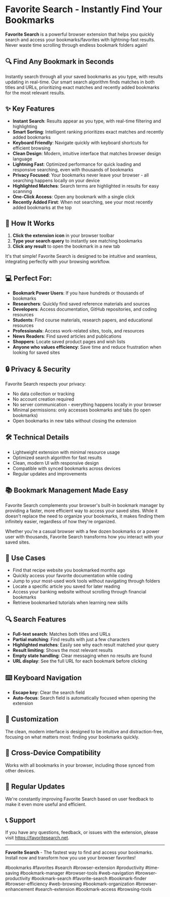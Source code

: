 # Favorite Search - Instantly Find Your Bookmarks

**Favorite Search** is a powerful browser extension that helps you quickly search and access your bookmarks/favorites with lightning-fast results. Never waste time scrolling through endless bookmark folders again!

## 🔍 Find Any Bookmark in Seconds

Instantly search through all your saved bookmarks as you type, with results updating in real-time. Our smart search algorithm finds matches in both titles and URLs, prioritizing exact matches and recently added bookmarks for the most relevant results.

## ✨ Key Features

- **Instant Search**: Results appear as you type, with real-time filtering and highlighting
- **Smart Sorting**: Intelligent ranking prioritizes exact matches and recently added bookmarks
- **Keyboard Friendly**: Navigate quickly with keyboard shortcuts for efficient browsing
- **Clean Design**: Modern, intuitive interface that matches browser design language
- **Lightning Fast**: Optimized performance for quick loading and responsive searching, even with thousands of bookmarks
- **Privacy Focused**: Your bookmarks never leave your browser - all searching happens locally on your device
- **Highlighted Matches**: Search terms are highlighted in results for easy scanning
- **One-Click Access**: Open any bookmark with a single click
- **Recently Added First**: When not searching, see your most recently added bookmarks at the top

## 🚀 How It Works

1. **Click the extension icon** in your browser toolbar
2. **Type your search query** to instantly see matching bookmarks
3. **Click any result** to open the bookmark in a new tab

It's that simple! Favorite Search is designed to be intuitive and seamless, integrating perfectly with your browsing workflow.

## 💻 Perfect For:

- **Bookmark Power Users**: If you have hundreds or thousands of bookmarks
- **Researchers**: Quickly find saved reference materials and sources
- **Developers**: Access documentation, GitHub repositories, and coding resources
- **Students**: Find course materials, research papers, and educational resources
- **Professionals**: Access work-related sites, tools, and resources
- **News Readers**: Find saved articles and publications
- **Shoppers**: Locate saved product pages and wish lists
- **Anyone who values efficiency**: Save time and reduce frustration when looking for saved sites

## 🔒 Privacy & Security

Favorite Search respects your privacy:
- No data collection or tracking
- No account creation required
- No server communication - everything happens locally in your browser
- Minimal permissions: only accesses bookmarks and tabs (to open bookmarks)
- Open bookmarks in new tabs without closing the extension

## 🛠️ Technical Details

- Lightweight extension with minimal resource usage
- Optimized search algorithm for fast results
- Clean, modern UI with responsive design
- Compatible with synced bookmarks across devices
- Regular updates and improvements

## 📚 Bookmark Management Made Easy

Favorite Search complements your browser's built-in bookmark manager by providing a faster, more efficient way to access your saved sites. While it doesn't replace the need to organize your bookmarks, it makes finding them infinitely easier, regardless of how they're organized.

Whether you're a casual browser with a few dozen bookmarks or a power user with thousands, Favorite Search transforms how you interact with your saved sites.

## 🌟 Use Cases

- Find that recipe website you bookmarked months ago
- Quickly access your favorite documentation while coding
- Jump to your most-used work tools without navigating through folders
- Locate a specific article you saved for later reading
- Access your banking website without scrolling through financial bookmarks
- Retrieve bookmarked tutorials when learning new skills

## 🔍 Search Features

- **Full-text search**: Matches both titles and URLs
- **Partial matching**: Find results with just a few characters
- **Highlighted matches**: Easily see why each result matched your query
- **Result limiting**: Shows the most relevant results
- **Empty state handling**: Clear messaging when no results are found
- **URL display**: See the full URL for each bookmark before clicking

## ⌨️ Keyboard Navigation

- **Escape key**: Clear the search field
- **Auto-focus**: Search field is automatically focused when opening the extension

## 🎨 Customization

The clean, modern interface is designed to be intuitive and distraction-free, focusing on what matters most: finding your bookmarks quickly.

## 📱 Cross-Device Compatibility

Works with all bookmarks in your browser, including those synced from other devices.

## 🔄 Regular Updates

We're constantly improving Favorite Search based on user feedback to make it even more useful and efficient.

## 📞 Support

If you have any questions, feedback, or issues with the extension, please visit https://favoritesearch.net.

---

**Favorite Search** - The fastest way to find and access your bookmarks. 
Install now and transform how you use your browser favorites!

#bookmarks #favorites #search #browser-extension #productivity #time-saving #bookmark-manager #browser-tools #web-navigation #browser-productivity #bookmark-search #favorite-search #bookmark-finder #browser-efficiency #web-browsing #bookmark-organization #browser-enhancement #search-extension #bookmark-access #browsing-tools
